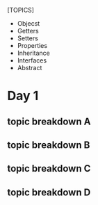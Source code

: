 [TOPICS]
- Objecst
- Getters
- Setters
- Properties
- Inheritance
- Interfaces
- Abstract 

# Day 1

## topic breakdown A
## topic breakdown B
## topic breakdown C
## topic breakdown D


    